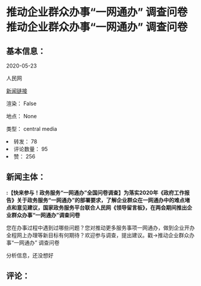 <html>
 <body>
  <h1 id="title">
   推动企业群众办事“一网通办” 调查问卷推动企业群众办事“一网通办” 调查问卷
  </h1>
  <div id="basic_info">
   <h2 id="default h2">
    基本信息：
   </h2>
   <p id="time">
    2020-05-23
   </p>
   <p id="author">
    人民网
   </p>
   <p id="src">
    <a href="https://weibo.cn/comment/J3gB8prDP">
     新闻链接
    </a>
   </p>
   <p id="is_rendered">
    渲染： False
   </p>
   <p id="location">
    地点： None
   </p>
   <p id="news_type">
    类型： central media
   </p>
  </div>
  <div id="attrs">
   <li id_no="repost">
    转发： 78
   </li>
   <li id_no="comment_number">
    评论数量： 95
   </li>
   <li id_no="attitude">
    赞： 256
   </li>
  </div>
  <div id="article">
   <h2 id="default h2">
    新闻主体：
   </h2>
   <p id="lead">
    <strong>
     :【快来参与！政务服务“一网通办”全国问卷调查】为落实2020年《政府工作报告》关于政务服务“一网通办”的部署要求，了解企业群众在一网通办中的难点堵点和意见建议，国家政务服务平台联合人民网《领导留言板》，在两会期间推出企业群众办事“一网通办”调查问卷
    </strong>
   </p>
   <div id="main_text">
    <p id="paragraph_1">
     您在办事过程中遇到过哪些问题？您对推动更多服务事项一网通办，做到企业开办全程网上办理等新目标有何期待？欢迎参与调查，提出建议。戳→推动企业群众办事“一网通办” 调查问卷
    </p>
   </div>
  </div>
  <div id="analyse_info">
   分析信息，还没想好
  </div>
  <div id="comments">
   <h2 id="default h2">
    评论：
   </h2>
  </div>
 </body>
</html>